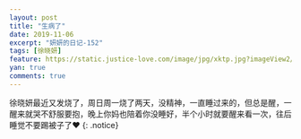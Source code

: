 ```yaml
---
layout: post
title: "生病了"
date: 2019-11-06
excerpt: "妍妍的日记-152"
tags: [徐晓妍]
feature: https://static.justice-love.com/image/jpg/xktp.jpg?imageView2/1/w/1200/h/500
yan: true
comments: true
---
```

徐晓妍最近又发烧了，周日周一烧了两天，没精神，一直睡过来的，但总是醒，一醒来就哭不舒服要抱，晚上你妈也陪着你没睡好，半个小时就要醒来看一次，往后睡觉不要踢被子了❤️
{: .notice}
